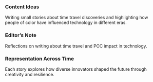 ### Content Ideas

Writing small stories about time travel discoveries and highlighting how people of color have influenced technology in different eras.






### Editor’s Note

Reflections on writing about time travel and POC impact in technology.






### Representation Across Time

Each story explores how diverse innovators shaped the future through creativity and resilience.

### 

